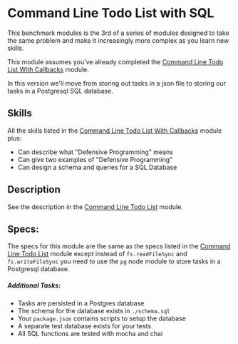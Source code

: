 # Command Line Todo List with SQL

This benchmark modules is the 3rd of a series of modules designed to take the
same problem and make it increasingly more complex as you learn new skills.

This module assumes you've already completed the
[Command Line Todo List With Callbacks](../../modules/Command-Line-Todo-List-With-Callbacks)
module.

In this version we'll move from storing out tasks in a json file to storing our
tasks in a Postgresql SQL database.

## Skills

All the skills listed in the
[Command Line Todo List With Callbacks](../../modules/Command-Line-Todo-List-With-Callbacks#skills)
module plus:

- Can describe what "Defensive Programming" means
- Can give two examples of "Defensive Programming"
- Can design a schema and queries for a SQL Database

## Description

See the description in the
[Command Line Todo List](../../modules/Command-Line-Todo-List/#description)
module.

## Specs:

The specs for this module are the same as the specs listed in the
[Command Line Todo List](../../modules/Command-Line-Todo-List/#specs) module
except instead of `fs.readFileSync` and `fs.writeFileSync` you need to use the
`pg` node module to store tasks in a Postgresql database.

##### Additional Tasks:


- Tasks are persisted in a Postgres database
- The schema for the database exists in `./schema.sql`
- Your `package.json` contains scripts to setup the database
- A separate test database exists for your tests
- All SQL functions are tested with mocha and chai


